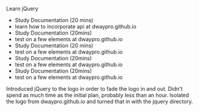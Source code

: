 Learn jQuery
 - Study Documentation (20 mins)
 - learn how to incorporate api at dwaypro.github.io
 - Study Documentation (20mins)
 - test on a few elements at dwaypro.github.io
 - Study Documentation (20 mins)
 - test on a few elements at dwaypro.github.io
 - Study Documentation (20mins)
 - test on a few elements at dwaypro.github.io
 - Study Documentation (20mins)
 - test on a few elements at dwaypro.github.io

 Introduced jQuery to the logo in order to fade the logo in and out. Didn't spend as much time as the initial plan, probably less than an hour. Isolated the logo from dwaypro.github.io and turned that in with the jquery directory. 